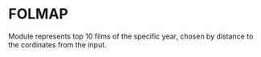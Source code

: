 # FOLMAP
Module represents top 10 films of the specific year, chosen by distance to the cordinates from the input.

